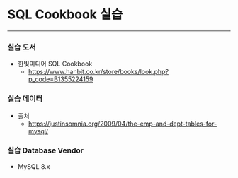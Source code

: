 # SQL Cookbook 실습

---

### 실습 도서
- 한빛미디어 SQL Cookbook
  - https://www.hanbit.co.kr/store/books/look.php?p_code=B1355224159


### 실습 데이터
- 출처
  - https://justinsomnia.org/2009/04/the-emp-and-dept-tables-for-mysql/


### 실습 Database Vendor
- MySQL 8.x
